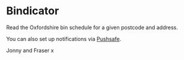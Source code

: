 # Bindicator

Read the Oxfordshire bin schedule for a given postcode and address.

You can also set up notifications via [Pushsafe](https://www.pushsafer.com).

Jonny and Fraser x
